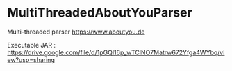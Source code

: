 # MultiThreadedAboutYouParser
Multi-threaded parser https://www.aboutyou.de

Executable JAR : https://drive.google.com/file/d/1pGQl16p_wTClNO7Matrw672Yfga4WYbq/view?usp=sharing
